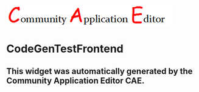 ![CAE](https://github.com/CAE-Community-Application-Editor/CAE-Deployment-Temp/blob/gh-pages/frontendComponent-CodeGenTestFrontend/img/logo.png)  

CodeGenTestFrontend
===================


This widget was automatically generated by the Community Application Editor CAE.  
---------------
